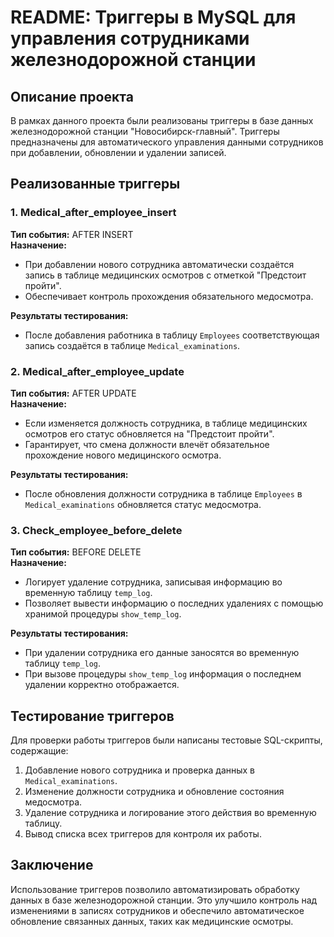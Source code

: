 # README: Триггеры в MySQL для управления сотрудниками железнодорожной станции

## Описание проекта
В рамках данного проекта были реализованы триггеры в базе данных железнодорожной станции "Новосибирск-главный". Триггеры предназначены для автоматического управления данными сотрудников при добавлении, обновлении и удалении записей.

## Реализованные триггеры
### 1. Medical_after_employee_insert
**Тип события:** AFTER INSERT  
**Назначение:** 
- При добавлении нового сотрудника автоматически создаётся запись в таблице медицинских осмотров с отметкой "Предстоит пройти".
- Обеспечивает контроль прохождения обязательного медосмотра.

**Результаты тестирования:**  
- После добавления работника в таблицу `Employees` соответствующая запись создаётся в таблице `Medical_examinations`.

### 2. Medical_after_employee_update
**Тип события:** AFTER UPDATE  
**Назначение:** 
- Если изменяется должность сотрудника, в таблице медицинских осмотров его статус обновляется на "Предстоит пройти".
- Гарантирует, что смена должности влечёт обязательное прохождение нового медицинского осмотра.

**Результаты тестирования:**  
- После обновления должности сотрудника в таблице `Employees` в `Medical_examinations` обновляется статус медосмотра.

### 3. Check_employee_before_delete
**Тип события:** BEFORE DELETE  
**Назначение:** 
- Логирует удаление сотрудника, записывая информацию во временную таблицу `temp_log`.
- Позволяет вывести информацию о последних удалениях с помощью хранимой процедуры `show_temp_log`.

**Результаты тестирования:**  
- При удалении сотрудника его данные заносятся во временную таблицу `temp_log`.
- При вызове процедуры `show_temp_log` информация о последнем удалении корректно отображается.

## Тестирование триггеров
Для проверки работы триггеров были написаны тестовые SQL-скрипты, содержащие:
1. Добавление нового сотрудника и проверка данных в `Medical_examinations`.
2. Изменение должности сотрудника и обновление состояния медосмотра.
3. Удаление сотрудника и логирование этого действия во временную таблицу.
4. Вывод списка всех триггеров для контроля их работы.

## Заключение
Использование триггеров позволило автоматизировать обработку данных в базе железнодорожной станции. Это улучшило контроль над изменениями в записях сотрудников и обеспечило автоматическое обновление связанных данных, таких как медицинские осмотры.